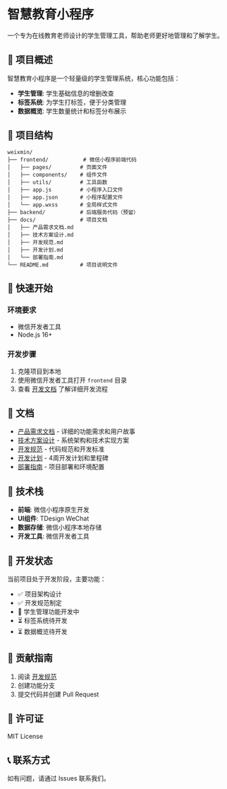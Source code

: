 # 智慧教育小程序

一个专为在线教育老师设计的学生管理工具，帮助老师更好地管理和了解学生。

## 🎯 项目概述

智慧教育小程序是一个轻量级的学生管理系统，核心功能包括：

- **学生管理**: 学生基础信息的增删改查
- **标签系统**: 为学生打标签，便于分类管理  
- **数据概览**: 学生数量统计和标签分布展示

## 📁 项目结构

```
weixmin/
├── frontend/           # 微信小程序前端代码
│   ├── pages/         # 页面文件
│   ├── components/    # 组件文件
│   ├── utils/         # 工具函数
│   ├── app.js         # 小程序入口文件
│   ├── app.json       # 小程序配置文件
│   └── app.wxss       # 全局样式文件
├── backend/           # 后端服务代码（预留）
├── docs/              # 项目文档
│   ├── 产品需求文档.md
│   ├── 技术方案设计.md
│   ├── 开发规范.md
│   ├── 开发计划.md
│   └── 部署指南.md
└── README.md          # 项目说明文件
```

## 🚀 快速开始

### 环境要求
- 微信开发者工具
- Node.js 16+

### 开发步骤
1. 克隆项目到本地
2. 使用微信开发者工具打开 `frontend` 目录
3. 查看 [开发文档](./docs/开发文档.md) 了解详细开发流程

## 📖 文档

- [产品需求文档](./docs/产品需求文档.md) - 详细的功能需求和用户故事
- [技术方案设计](./docs/技术方案设计.md) - 系统架构和技术实现方案
- [开发规范](./docs/开发规范.md) - 代码规范和开发标准
- [开发计划](./docs/开发计划.md) - 4周开发计划和里程碑
- [部署指南](./docs/部署指南.md) - 项目部署和环境配置

## 🔧 技术栈

- **前端**: 微信小程序原生开发
- **UI组件**: TDesign WeChat
- **数据存储**: 微信小程序本地存储
- **开发工具**: 微信开发者工具

## 📝 开发状态

当前项目处于开发阶段，主要功能：
- ✅ 项目架构设计
- ✅ 开发规范制定
- 🚧 学生管理功能开发中
- ⏳ 标签系统待开发
- ⏳ 数据概览待开发

## 🤝 贡献指南

1. 阅读 [开发规范](./docs/开发规范.md)
2. 创建功能分支
3. 提交代码并创建 Pull Request

## 📄 许可证

MIT License

## 📞 联系方式

如有问题，请通过 Issues 联系我们。